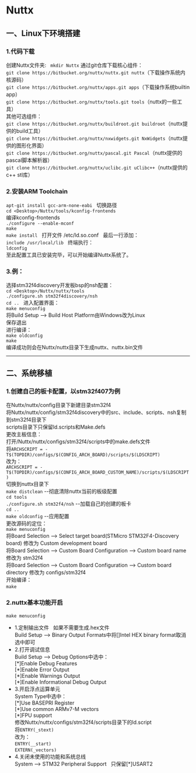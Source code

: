 # Nuttx #
## 一、Linux下环境搭建   
### 1.代码下载   
创建Nuttx文件夹:  
`mkdir Nuttx`
通过git仓库下载核心组件：  
`git clone https://bitbucket.org/nuttx/nuttx.git nuttx`（下载操作系统内核源码）  
`git clone https://bitbucket.org/nuttx/apps.git apps`（下载操作系统builtin app）  
`git clone https://bitbucket.org/nuttx/tools.git tools`（nuttx的一些工具）  
其他可选组件：  
`git clone https://bitbucket.org/nuttx/buildroot.git buildroot`（nuttx提供的build工具）  
`git clone https://bitbucket.org/nuttx/nxwidgets.git NxWidgets`（nuttx提供的图形化界面）  
`git clone https://bitbucket.org/nuttx/pascal.git Pascal`（nuttx提供的pascal脚本解析器）  
`git clone https://bitbucket.org/nuttx/uclibc.git uClibc++`（nuttx提供的c++ stl库）  
### 2.安装ARM Toolchain   
`apt-git install gcc-arm-none-eabi`  
切换路径  
`cd <Desktop>/Nuttx/tools/kconfig-frontends`  
编译kconfig-frontends  
`./configure --enable-mconf`  
`make`  
`make install`  
打开文件 /etc/ld.so.conf  
最后一行添加：    
`include /usr/local/lib`  
终端执行：  
`ldconfig`  
至此配置工具已安装完毕，可以开始编译Nuttx系统了。  
### 3.例：  
选择stm32f4discovery开发板bsp的nsh配置：  
`cd <Desktop>/Nuttx/nuttx/tools`  
`./configure.sh stm32f4discovery/nsh`  
`cd ..`  
进入配置界面：  
`make menuconfig`  
将Build Setup --> Build Host Platform由Windows改为Linux  
保存退出  
进行编译：  
`make oldconfig`  
`make`  
编译成功则会在Nuttx/nuttx目录下生成nuttx、nuttx.bin文件  

---    
## 二、系统移植   
### 1.创建自己的板卡配置，以stm32f407为例   
在Nuttx/nuttx/config目录下新建目录stm32f4  
将Nuttx/nuttx/config/stm32f4discovery中的src、include、scripts、nsh复制到stm32f4目录下  
scripts目录下只保留ld.scripts和Make.defs  
更改主板信息：  
打开/Nuttx/nuttx/configs/stm32f4/scripts中的make.defs文件  
将`ARCHSCRIPT = -T$(TOPDIR)/configs/$(CONFIG_ARCH_BOARD)/scripts/$(LDSCRIPT)`  
改为：  
`ARCHSCRIPT = -T$(TOPDIR)/configs/$(CONFIG_ARCH_BOARD_CUSTOM_NAME)/scripts/$(LDSCRIPT)`  
切换到nuttx目录下  
`make distclean`  --彻底清除nuttx当前的板级配置  
`cd tools`  
`./configure.sh stm32f4/nsh` --加载自己的创建的板卡  
`cd ..`  
`make oldconfig`  --应用配置  
更改源码的定位：  
`make menuconfig`  
将Board Selection --> Select target board(STMicro STM32F4-Discovery board) 修改为 Custom development board  
将Board Selection --> Custom Board Configuration --> Custom board name 修改为 stm32f4  
将Board Selection --> Custom Board Configuration --> Custom board directory 修改为 configs/stm32f4  
开始编译：  
`make`  
### 2.nuttx基本功能开启   
`make menuconfig`  
* 1.定制输出文件  
如果不需要生成.hex文件  
Build Setup --> Binary Output Formats中将\[\]Intel HEX binary format取消选中即可  
* 2.打开调试信息  
Build Setup --> Debug Options中选中：  
\[\*\]Enable Debug Features  
\[\*\]Enable Error Output  
\[\*\]Enable Warnings Output  
\[\*\]Enable Informational Debug Output  
* 3.开启浮点运算单元  
System Type中选中：  
\[\*\]Use BASEPRI Register  
\[\*\]Use common ARMv7-M vectors  
\[\*\]FPU support  
修改Nuttx/nuttx/configs/stm32f4/scripts目录下的ld.script  
将`ENTRY(_stext)`  
改为：  
`ENTRY(__start)`  
`EXTERN(_vectors)`  
* 4.关闭未使用的功能和系统总线  
System --> STM32 Peripheral Support  
只保留\[\*\]USART2  






